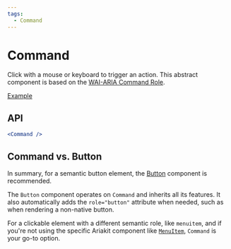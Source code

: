 ```yaml
---
tags:
  - Command
---
```


# Command

<div data-description>

Click with a mouse or keyboard to trigger an action. This abstract component is based on the [WAI-ARIA Command Role](https://w3c.github.io/aria/#command).

</div>

<div data-tags></div>

<a href="../examples/command/index.tsx" data-playground>Example</a>

## API

```jsx
<Command />
```

## Command vs. Button

In summary, for a semantic button element, the [Button](/components/button) component is recommended.

The `Button` component operates on `Command` and inherits all its features. It also automatically adds the `role="button"` attribute when needed, such as when rendering a non-native button.

For a clickable element with a different semantic role, like `menuitem`, and if you're not using the specific Ariakit component like [`MenuItem`](/reference/menu-item), `Command` is your go-to option.
